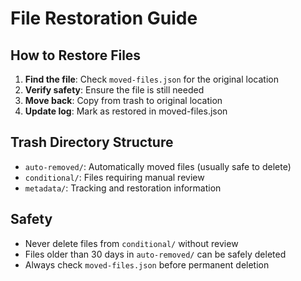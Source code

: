 # File Restoration Guide

## How to Restore Files

1. **Find the file**: Check `moved-files.json` for the original location
2. **Verify safety**: Ensure the file is still needed
3. **Move back**: Copy from trash to original location
4. **Update log**: Mark as restored in moved-files.json

## Trash Directory Structure

- `auto-removed/`: Automatically moved files (usually safe to delete)
- `conditional/`: Files requiring manual review
- `metadata/`: Tracking and restoration information

## Safety

- Never delete files from `conditional/` without review
- Files older than 30 days in `auto-removed/` can be safely deleted
- Always check `moved-files.json` before permanent deletion
